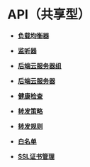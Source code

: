 # API（共享型）<a name="elb_qy_0000"></a>

-   **[负载均衡器](负载均衡器-0.md)**  

-   **[监听器](监听器-4.md)**  

-   **[后端云服务器组](后端云服务器组.md)**  

-   **[后端云服务器](后端云服务器.md)**  

-   **[健康检查](健康检查-10.md)**  

-   **[转发策略](转发策略-16.md)**  

-   **[转发规则](转发规则-22.md)**  

-   **[白名单](白名单.md)**  

-   **[SSL证书管理](SSL证书管理.md)**  


